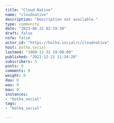 ```yaml
---
title: "Cloud Native" 
name: "cloudnative"
description: "Description not available."
type: community
date: "2023-06-22 02:19:30"
draft: false
nsfw: false
actor_id: "https://bolha.social/c/cloudnative"
host: bolha.social
lastmod: "1969-12-31 19:00:00"
published: "2022-12-21 11:34:28"
subscribers: 5
posts: 0
comments: 0
weight: 0
dau: 0
wau: 0
mau: 0
instances:
- "bolha_social"
tags: 
- "bolha_social"

---
```

